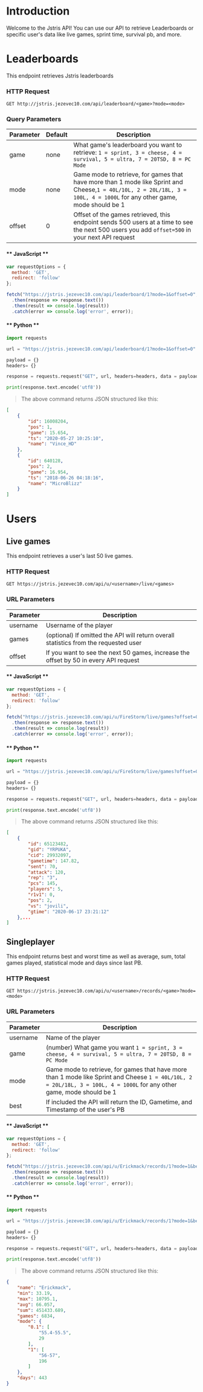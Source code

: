 # Introduction

Welcome to the Jstris API! You can use our API to retrieve Leaderboards or specific user's data like live games, sprint time, survival pb, and more.

# Leaderboards

This endpoint retrieves Jstris leaderboards

### HTTP Request

`GET http://jstris.jezevec10.com/api/leaderboard/<game>?mode=<mode>`

### Query Parameters

Parameter | Default | Description
--------- | ------- | -----------
game | none | What game's leaderboard you want to retrieve: `1 = sprint, 3 = cheese, 4 = survival, 5 = ultra, 7 = 20TSD, 8 = PC Mode`
mode | none | Game mode to retrieve, for games that have more than 1 mode like Sprint and Cheese,`1 = 40L/10L, 2 = 20L/18L, 3 = 100L, 4 = 1000L` for any other game, mode should be 1   
offset | 0 | Offset of the games retrieved, this endpoint sends 500 users at a time to see the next 500 users you add `offset=500` in your next API request

<!-- tabs:start -->
#### ** JavaScript **
```javascript
var requestOptions = {
  method: 'GET',
  redirect: 'follow'
};

fetch("https://jstris.jezevec10.com/api/leaderboard/1?mode=1&offset=0", requestOptions)
  .then(response => response.text())
  .then(result => console.log(result))
  .catch(error => console.log('error', error));
```
#### ** Python **
```python
import requests

url = "https://jstris.jezevec10.com/api/leaderboard/1?mode=1&offset=0"

payload = {}
headers= {}

response = requests.request("GET", url, headers=headers, data = payload)

print(response.text.encode('utf8'))
```
<!-- tabs:end -->


> The above command returns JSON structured like this:

```json
[
    {
        "id": 16008204,
        "pos": 1,
        "game": 15.654,
        "ts": "2020-05-27 10:25:10",
        "name": "Vince_HD"
    },
    {
        "id": 640128,
        "pos": 2,
        "game": 16.954,
        "ts": "2018-06-26 04:18:16",
        "name": "MicroBlizz"
    }
]
```

# Users

## Live games

This endpoint retrieves a user's last 50 live games.

### HTTP Request

`GET https://jstris.jezevec10.com/api/u/<username>/live/<games>`

### URL Parameters

Parameter | Description
--------- | -----------
username | Username of the player
games | (optional) If omitted the API will return overall statistics from the requested user
offset | If you want to see the next 50 games, increase the offset by 50 in every API request 

<!-- tabs:start -->
#### ** JavaScript **
```javascript
var requestOptions = {
  method: 'GET',
  redirect: 'follow'
};

fetch("https://jstris.jezevec10.com/api/u/FireStorm/live/games?offset=0", requestOptions)
  .then(response => response.text())
  .then(result => console.log(result))
  .catch(error => console.log('error', error));
```
#### ** Python **
```python
import requests

url = "https://jstris.jezevec10.com/api/u/FireStorm/live/games?offset=0"

payload = {}
headers= {}

response = requests.request("GET", url, headers=headers, data = payload)

print(response.text.encode('utf8'))
```
<!-- tabs:end -->


> The above command returns JSON structured like this:

```json
[
    {
        "id": 65123482,
        "gid": "YRPUKA",
        "cid": 29932097,
        "gametime": 147.82,
        "sent": 70,
        "attack": 120,
        "rep": "3",
        "pcs": 145,
        "players": 5,
        "r1v1": 0,
        "pos": 2,
        "vs": "jovili",
        "gtime": "2020-06-17 23:21:12"
    },...
]
```

## Singleplayer

This endpoint returns best and worst time as well as average, sum, total games played, statistical mode and days since last PB. 


### HTTP Request

`GET https://jstris.jezevec10.com/api/u/<username>/records/<game>?mode=<mode>`

### URL Parameters

Parameter | Description
--------- | -----------
username | Name of the player
game | (number) What game you want `1 = sprint, 3 = cheese, 4 = survival, 5 = ultra, 7 = 20TSD, 8 = PC Mode`
mode | Game mode to retrieve, for games that have more than 1 mode like Sprint and Cheese `1 = 40L/10L, 2 = 20L/18L, 3 = 100L, 4 = 1000L` for any other game, mode should be 1
best | If included the API will return the ID, Gametime, and Timestamp of the user's PB

<!-- tabs:start -->
#### ** JavaScript **
```javascript
var requestOptions = {
  method: 'GET',
  redirect: 'follow'
};

fetch("https://jstris.jezevec10.com/api/u/Erickmack/records/1?mode=1&best", requestOptions)
  .then(response => response.text())
  .then(result => console.log(result))
  .catch(error => console.log('error', error));
```
#### ** Python **
```python
import requests

url = "https://jstris.jezevec10.com/api/u/Erickmack/records/1?mode=1&best"

payload = {}
headers= {}

response = requests.request("GET", url, headers=headers, data = payload)

print(response.text.encode('utf8'))
```

<!-- tabs:end -->

> The above command returns JSON structured like this:

```json
{
    "name": "Erickmack",
    "min": 33.19,
    "max": 10795.1,
    "avg": 66.057,
    "sum": 451433.689,
    "games": 6834,
    "mode": {
        "0.1": [
            "55.4-55.5",
            29
        ],
        "1": [
            "56-57",
            196
        ]
    },
    "days": 443
}
```